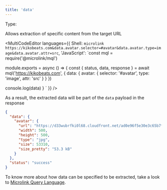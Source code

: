```yaml
---
title: 'data'
--- 
```


Type: <Type children='<object>'/>

Allows extraction of specific content from the target URL

<MultiCodeEditor languages={{
  Shell: `microlink https://kikobeats.com&data.avatar.selector=#avatar&data.avatar.type=image&data.avatar.attr=src`,
  'JavaScript': `const mql = require('@microlink/mql')
 
module.exports = async () => {
  const { status, data, response } = await mql('https://kikobeats.com', {
    data: {
      avatar: {
        selector: '#avatar',
        type: 'image',
        attr: 'src'
      }
    }
  })
    
 console.log(data)
}
  `
  }} 
/>

<Figcaption children="The data extraction need to be defined at least with a CSS selector." />

As a result, the extracted data will be part of the `data` payload in the response

```json
{
  "data": {
    "avatar": {
      "url": "https://d33wubrfki0l68.cloudfront.net/ad0e96f5e30e3c65b7ff31e5a637fea070356f0b/eaa58/images/avatar.jpg",
      "width": 500,
      "height": 500,
      "type": "jpg",
      "size": 53310,
      "size_pretty": "53.3 kB"
    }
  },
  "status": "success"
}
```

To know more about how data can be specified to be extracted, take a look to [Microlink Query Language](/docs/mql/getting-started/overview).
